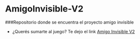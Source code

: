 # AmigoInvisible-V2
###Repositorio donde se encuentra el proyecto amigo invisible

- ¿Querés sumarte al juego? Te dejo el link [Amigo Invisible V2](https://emanueljrod.github.io/AmigoInvisible-V2/index.html)
